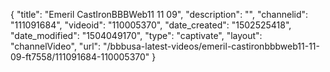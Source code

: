 {
    "title": "Emeril CastIronBBBWeb11 11 09",
    "description": "",
    "channelid": "111091684",
    "videoid": "110005370",
    "date_created": "1502525418",
    "date_modified": "1504049170",
    "type": "captivate",
    "layout": "channelVideo",
    "url": "\/bbbusa-latest-videos\/emeril-castironbbbweb11-11-09-ft7558\/111091684-110005370"
}